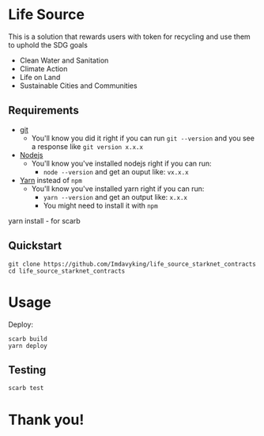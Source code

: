 # Life Source

This is a solution that rewards users with token for recycling and use them to uphold the SDG goals

- Clean Water and Sanitation
- Climate Action
- Life on Land
- Sustainable Cities and Communities

## Requirements

- [git](https://git-scm.com/book/en/v2/Getting-Started-Installing-Git)
  - You'll know you did it right if you can run `git --version` and you see a response like `git version x.x.x`
- [Nodejs](https://nodejs.org/en/)
  - You'll know you've installed nodejs right if you can run:
    - `node --version` and get an ouput like: `vx.x.x`
- [Yarn](https://classic.yarnpkg.com/lang/en/docs/install/) instead of `npm`
  - You'll know you've installed yarn right if you can run:
    - `yarn --version` and get an output like: `x.x.x`
    - You might need to install it with `npm`

yarn install - for scarb

## Quickstart

```
git clone https://github.com/Imdavyking/life_source_starknet_contracts
cd life_source_starknet_contracts
```

# Usage

Deploy:

```
scarb build
yarn deploy
```

## Testing

```
scarb test
```

# Thank you!
